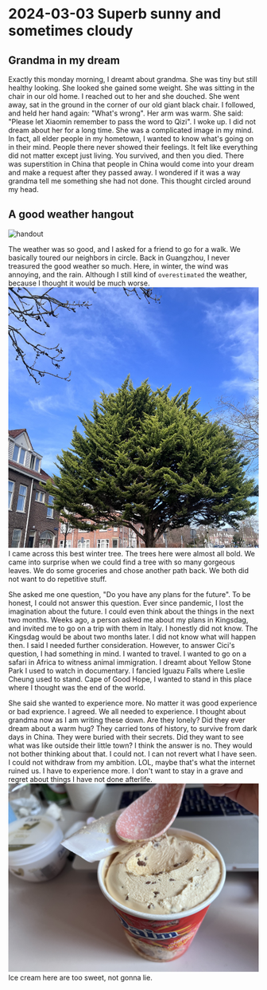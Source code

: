 # 2024-03-03 Superb sunny and sometimes cloudy

## Grandma in my dream
Exactly this monday morning, I dreamt about grandma. She was tiny but still healthy looking.
She looked she gained some weight. She was sitting in the chair in our old home. I reached
out to her and she douched. She went away, sat in the ground in the corner of our old giant
black chair. I followed, and held her hand again: "What's wrong". Her arm was warm.
She said: "Please let Xiaomin remember to pass the word to Qizi". I woke up.
I did not dream about her for a long time. She was a complicated image in my mind.
In fact, all elder people in my hometown, I wanted to know what's going on in their
mind. People there never showed their feelings. It felt like everything did not matter
except just living. You survived, and then you died. There was superstition in China
that people in China would come into your dream and make a request after they passed away.
I wondered if it was a way grandma tell me something she had not done. This thought circled
around my head.

## A good weather hangout

![handout](images/hangout.jpg)

The weather was so good, and I asked for a friend to go for a walk. We basically toured our
neighbors in circle. Back in Guangzhou, I never treasured the good weather so much.
Here, in winter, the wind was annoying, and the rain. Although I still kind of `overestimated`
the weather, because I thought it would be much worse.
![best_winter_tree](images/best_winter_tree.jpg)
I came across this best winter tree. The trees here were almost all bold. We came into surprise
when we could find a tree with so many gorgeous leaves. We do some groceries and
chose another path back. We both did not want to do repetitive stuff.

She asked me one question, "Do you have any plans for the future". To be honest,
I could not answer this question. Ever since pandemic, I lost the imagination about
the future. I could even think about the things in the next two months. Weeks ago,
a person asked me about my plans in Kingsdag, and invited me to go on a trip with them
in Italy. I honestly did not know. The Kingsdag would be about two months later.
I did not know what will happen then. I said I needed further consideration.
However, to answer Cici's question, I had something in mind. I wanted to travel.
I wanted to go on a safari in Africa to witness animal immigration. I dreamt about
Yellow Stone Park I used to watch in documentary. I fancied Iguazu Falls where Leslie Cheung
used to stand. Cape of Good Hope, I wanted to stand in this place where I thought was the end of the world.

She said she wanted to experience more. No matter it was good experience or bad exprience.
I agreed. We all needed to experience. I thought about grandma now as I am writing these down.
Are they lonely? Did they ever dream about a warm hug? They carried tons of history, to survive
from dark days in China. They were buried with their secrets. Did they want to see what
was like outside their little town? I think the answer is no. They would not bother
thinking about that. I could not. I can not revert what I have seen. I could not withdraw from
my ambition. LOL, maybe that's what the internet ruined us. I have to experience more.
I don't want to stay in a grave and regret about things I have not done afterlife.
![ice_cream](images/ice_cream.jpg)
Ice cream here are too sweet, not gonna lie.